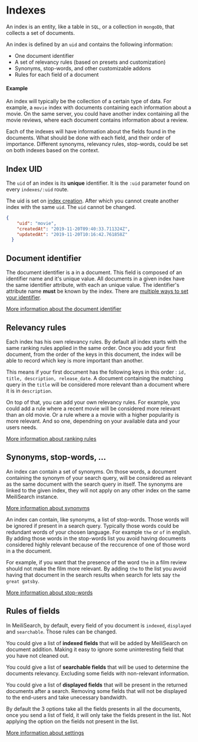 # Indexes

An index is an entity, like a table in `SQL`, or a collection in `mongoDb`, that collects a set of documents.

An index is defined by an `uid` and contains the following information:
- One document identifier
- A set of relevancy rules (based on presets and customization)
- Synonyms, stop-words, and other customizable addons
- Rules for each field of a document

#### Example
An index will typically be the collection of a certain type of data. For example, a `movie` index with documents containing each information about a movie. On the same server, you could have another index containing all the movie reviews, where each document contains information about a review.

Each of the indexes will have information about the fields found in the documents. What should be done with each field, and their order of importance. Different synonyms, relevancy rules, stop-words, could be set on both indexes based on the context.

## Index UID

The `uid` of an index is its **unique** identifier. It is the `:uid` parameter found on every `indexes/:uid` route.

The uid is set on [index creation](/references/indexes.md#create-an-index). After which you cannot create another index with the same `uid`.
The `uid` cannot be changed.


```json
{
    "uid": "movie",
    "createdAt": "2019-11-20T09:40:33.711324Z",
    "updatedAt": "2019-11-20T10:16:42.761858Z"
  }
```

## Document identifier

The document identifier is a <glossary word="field" /> in a document. This field is composed of an identifier <glossary word="attribute"/> name and it's unique value. All documents in a given index have the same identifier attribute, with each an unique value. The identifier's attribute name **must** be known by the index. There are [multiple ways to set your identifier](#).

[More information about the document identifier](#)

## Relevancy rules

Each index has his own relevancy rules. By default all index starts with the same ranking rules applied in the same order.
Once you add your first document, from the order of the keys in this document, the index will be able to record which key is more important than another.

This means if your first document has the following keys in this order : `id, title, description, release_date`. A document containing the matching query in the `title` will be considered more relevant than a document where it is in `description`.

On top of that, you can add your own relevancy rules. For example, you could add a rule where a recent movie will be considered more relevant than an old movie. Or a rule where a a movie with a higher popularity is more relevant. And so one, dependning on your available data and your users needs.

[More information about ranking rules](#)

## Synonyms, stop-words, ...

An index can contain a set of synonyms. On those words, a document containing the synonym of your search query, will be considered as relevant as the same document with the search query in itself. The synonyms are linked to the given index, they will not apply on any other index on the same MeiliSearch instance.

[More information about synonyms](#)

An index can contain, like synonyms, a list of stop-words. Those words will be ignored if present in a search query. Typically those words could be redundant words of your chosen language.
For example `the` or `of` in english. By adding those words in the stop-words list you avoid having documents considered highly relevant because of the reccurence of one of those word in a the document.

For example, if you want that the presence of the word `the` in a film review should not make the film more relevant. By adding `the` to the list you avoid having that document in the search results when search for lets say `the great gatsby`.

[More information about stop-words](#)

## Rules of fields

In MeiliSearch, by default, every field of you document is `indexed`, `displayed` and `searchable`. Those rules can be changed.

You could give a list of **indexed fields** that will be added by MeiliSearch on document addition. Making it easy to ignore some uninteresting field that you have not cleaned out.

You could give a list of **searchable fields** that will be used to determine the documents relevancy. Excluding some fields with non-relevant information.

You could give a list of **displayed fields** that will be present in the returned documents after a search. Removing some fields that will not be displayed to the end-users and take unecessary bandwidth.

By default the 3 options take all the fields presents in all the documents, once you send a list of field, it will only take the fields present in the list. Not applying the option on the fields not present in the list.

[More information about settings](#)

